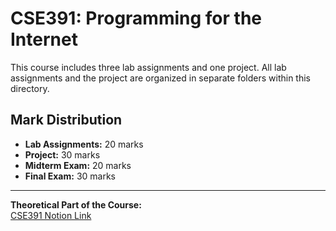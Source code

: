 # CSE391: Programming for the Internet

This course includes three lab assignments and one project. All lab assignments and the project are organized in separate folders within this directory.

## Mark Distribution
- **Lab Assignments:** 20 marks
- **Project:** 30 marks
- **Midterm Exam:** 20 marks
- **Final Exam:** 30 marks

---

**Theoretical Part of the Course:**  
[CSE391 Notion Link](https://relieved-colony-a7f.notion.site/CSE391-1fd09bc77c5380888f5de992e4b8d389)

